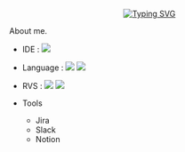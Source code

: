 <div align="center">

[![Typing SVG](https://readme-typing-svg.herokuapp.com/?color=6796e5&lines=hi,+i'm+AOSdeveloper&font=Dancing+Script&size=50&center=true&vCenter=true&width=600&height=80)](https://git.io/typing-svg)
<!--font: https://fonts.google.com/specimen/Redressed   Redressed,Festive -->

</div>

<div align="left"
# 안드로이드 Native 개발자 Big-Jeon입니다!

## About me.

* IDE : <img src="https://img.shields.io/badge/Android Studio-34A853?style=flat-square&logo=ANDROID&logoColor=green"/>
     
* Language : <img src="https://img.shields.io/badge/JAVA-FC390E?style=flat-square&logo=Eclipse IDE&logoColor=#FC390E"/>  <img src="https://img.shields.io/badge/Kotlin-7F52FF?style=flat-square&logo=kotlin&logoColor=#7F52FF"/>
     
* RVS : <img src="https://img.shields.io/badge/GitHub-181717?style=flat-square&logo=GitHub&logoColor=black"/>  <img src="https://img.shields.io/badge/Git-F05032?style=flat-square&logo=git&logoColor=black"/>
     
* Tools
   * Jira
   * Slack
   * Notion
</div>
